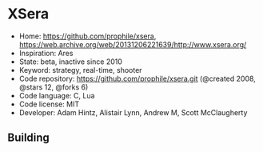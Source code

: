 # XSera

- Home: https://github.com/prophile/xsera, https://web.archive.org/web/20131206221639/http://www.xsera.org/
- Inspiration: Ares
- State: beta, inactive since 2010
- Keyword: strategy, real-time, shooter
- Code repository: https://github.com/prophile/xsera.git (@created 2008, @stars 12, @forks 6)
- Code language: C, Lua
- Code license: MIT
- Developer: Adam Hintz, Alistair Lynn, Andrew M, Scott McClaugherty

## Building

